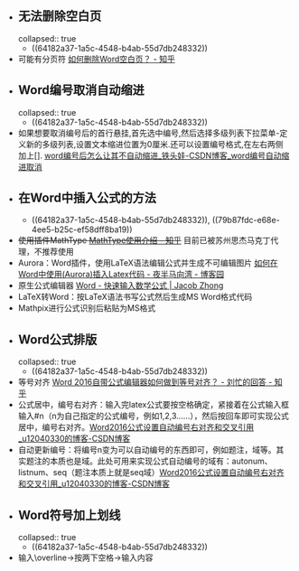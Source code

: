 - ## 无法删除空白页
  collapsed:: true
	- ((64182a37-1a5c-4548-b4ab-55d7db248332))
- 可能有分页符 [如何删除Word空白页？ - 知乎](https://www.zhihu.com/question/393226815/answer/1220486734)
- ## Word编号取消自动缩进
  collapsed:: true
	- ((64182a37-1a5c-4548-b4ab-55d7db248332))
- 如果想要取消编号后的首行悬挂,首先选中编号,然后选择多级列表下拉菜单-定义新的多级列表,设置文本缩进位置为0厘米.还可以设置编号格式,在左右两侧加上[]. [word编号后怎么让其不自动缩进_铁头娃-CSDN博客_word编号自动缩进取消](https://blog.csdn.net/qq_40541268/article/details/90703114)
- ## 在Word中插入公式的方法
	- ((64182a37-1a5c-4548-b4ab-55d7db248332)), ((79b87fdc-e68e-4ee5-b25c-ef58dff8ba19))
- ~~使用插件MathType [MathType使用介绍 - 知乎](https://zhuanlan.zhihu.com/p/427392956)~~ 目前已被苏州思杰马克丁代理，不推荐使用
- Aurora：Word插件，使用LaTeX语法编辑公式并生成不可编辑图片 [如何在Word中使用(Aurora)插入Latex代码 - 夜半马向湾 - 博客园](https://www.cnblogs.com/Lisamon/p/11162697.html)
- 原生公式编辑器 [Word - 快速输入数学公式 | Jacob Zhong](https://zyxin.xyz/blog/2017-08/WordMath)
- LaTeX转Word：按LaTeX语法书写公式然后生成MS Word格式代码
- Mathpix进行公式识别后粘贴为MS格式
- ## Word公式排版
  collapsed:: true
	- ((64182a37-1a5c-4548-b4ab-55d7db248332))
- 等号对齐 [Word 2016自带公式编辑器如何做到等号对齐？ - 刘忙的回答 - 知乎](https://www.zhihu.com/question/42837433/answer/94929570)
- 公式居中，编号右对齐：输入完latex公式要按空格确定，紧接着在公式输入框输入\#n（n为自己指定的公式编号，例如1,2,3……），然后按回车即可实现公式居中，编号右对齐。[Word2016公式设置自动编号右对齐和交叉引用_u12040330的博客-CSDN博客](https://blog.csdn.net/u12040330/article/details/88180421)
- 自动更新编号：将编号n变为可以自动编号的东西即可，例如题注，域等。其实题注的本质也是域。此处可用来实现公式自动编号的域有：autonum、listnum、seq（题注本质上就是seq域）[Word2016公式设置自动编号右对齐和交叉引用_u12040330的博客-CSDN博客](https://blog.csdn.net/u12040330/article/details/88180421)
- ## Word符号加上划线
  collapsed:: true
	- ((64182a37-1a5c-4548-b4ab-55d7db248332))
- 输入\\overline->按两下空格->输入内容